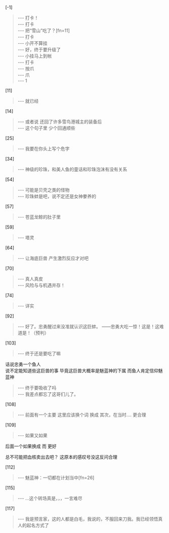 
[-1] 
>--- 打卡！<br>
>--- 打卡<br>
>--- 把“雪山”吃了？[fn=11]<br>
>--- 打卡<br>
>--- 小开不算挂<br>
>--- 好，终于要升级了<br>
>--- 小挂马上到帐<br>
>--- 打卡<br>
>--- 按爪<br>
>--- 爪<br>
>--- 1<br>

[11] 
>--- 就已经<br>

[14] 
>--- 或者说  还回了许多雪鸟港城主的装备后<br>
>--- 这个句子里
少个回通顺些<br>

[25] 
>--- 我要在你头上写个危字<br>

[34] 
>--- 神级的珍珠，和美人鱼的童话和珍珠泡沫有没有关系<br>

[54] 
>--- 可能是贝壳之类的怪物<br>
>--- 珍珠蚌是吧，说不定还是女神豢养的<br>

[57] 
>--- 苍蓝龙鲸的肚子里<br>

[59] 
>--- 塔灵<br>

[64] 
>--- 让海底巨兽
产生激烈反应才对吧<br>

[70] 
>--- 真人真皮<br>
>--- 风险与与机遇并存！<br>

[74] 
>--- 详实<br>

[92] 
>--- 好了。忠勇醒过来没准就认识这巨蚌。
——忠勇大吃一惊！这是！这难道是！（预判）<br>

[103] 
>--- 终于还是要吃了嘛

话说忠勇一个鱼人   
说不定能知道些这巨兽的事
毕竟这巨兽大概率是魅蓝神的下属
而鱼人肯定信仰魅蓝神<br>
>--- 终于要吸收了吗<br>
>--- 我差点都忘了这哥们儿了。<br>

[108] 
>--- 前面有一个主要
这里应该换个词
换成
其次，在当时....
更合理<br>

[109] 
>--- 如果又如果

后面一个如果换成
而
更好

总不可能把血核卖出去吧？
这原本的感叹号没这反问合理<br>

[112] 
>--- 魅蓝神：一切都在计划当中[fn=26]<br>

[115] 
>--- ...这个转场真是，，，一言难尽<br>

[117] 
>--- 我是预言家，这的人都是白毛，我说的，不服回来刀我。我已经领悟真人的起名方式了<br>
